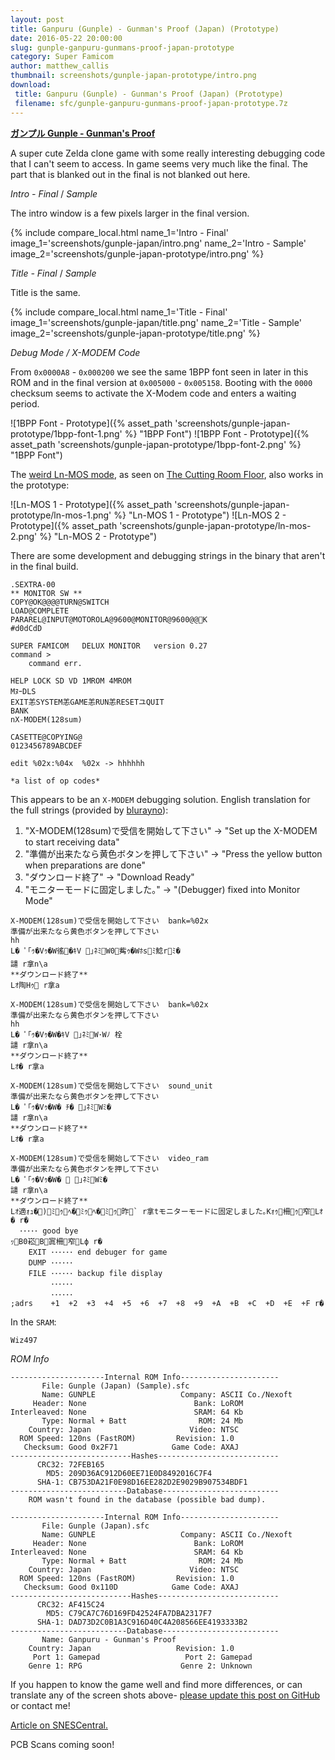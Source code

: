 ```yaml
---
layout: post
title: Ganpuru (Gunple) - Gunman's Proof (Japan) (Prototype)
date: 2016-05-22 20:00:00
slug: gunple-ganpuru-gunmans-proof-japan-prototype
category: Super Famicom
author: matthew_callis
thumbnail: screenshots/gunple-japan-prototype/intro.png
download:
 title: Ganpuru (Gunple) - Gunman's Proof (Japan) (Prototype)
 filename: sfc/gunple-ganpuru-gunmans-proof-japan-prototype.7z
---
```


__[ガンプル Gunple - Gunman's Proof](https://superfamicom.org/info/ganpuru-strange-world-gunmans-proof)__

A super cute Zelda clone game with some really interesting debugging code that I can't seem to access. In game seems very much like the final. The part that is blanked out in the final is not blanked out here.

_Intro - Final_  / _Sample_

The intro window is a few pixels larger in the final version.

{% include compare_local.html
    name_1='Intro - Final'
    image_1='screenshots/gunple-japan/intro.png'
    name_2='Intro - Sample'
    image_2='screenshots/gunple-japan-prototype/intro.png'
%}

_Title - Final_  / _Sample_

Title is the same.

{% include compare_local.html
    name_1='Title - Final'
    image_1='screenshots/gunple-japan/title.png'
    name_2='Title - Sample'
    image_2='screenshots/gunple-japan-prototype/title.png'
%}

_Debug Mode / X-MODEM Code_

From `0x0000A8` - `0x000200` we see the same 1BPP font seen in later in this ROM and in the final version at `0x005000` - `0x005158`. Booting with the `0000` checksum seems to activate the X-Modem code and enters a waiting period.

![1BPP Font - Prototype]({% asset_path 'screenshots/gunple-japan-prototype/1bpp-font-1.png' %} "1BPP Font")
![1BPP Font - Prototype]({% asset_path 'screenshots/gunple-japan-prototype/1bpp-font-2.png' %} "1BPP Font")

The [weird Ln-MOS mode](https://tcrf.net/Gunman%27s_Proof), as seen on [The Cutting Room Floor](https://tcrf.net/), also works in the prototype:

![Ln-MOS 1 - Prototype]({% asset_path 'screenshots/gunple-japan-prototype/ln-mos-1.png' %} "Ln-MOS 1 - Prototype")
![Ln-MOS 2 - Prototype]({% asset_path 'screenshots/gunple-japan-prototype/ln-mos-2.png' %} "Ln-MOS 2 - Prototype")

There are some development and debugging strings in the binary that aren't in the final build.

```
.SEXTRA-00
** MONITOR SW **
COPY@OK@@@@TURN@SWITCH
LOAD@COMPLETE
PARAREL@INPUT@ MOTOROLA@9600@ MONITOR@9600@@ K
#d0dCdD

SUPER FAMICOM   DELUX MONITOR   version 0.27
command > 
    command err.

HELP LOCK SD VD 1MROM 4MROM
M ﾇｰDLS
EXIT 恙SYSTEM 恙GAME 恙RUN 恙RESET ユQUIT
BANK
nX-MODEM(128sum)

CASETTE@COPYING@
0123456789ABCDEF

edit %02x:%04x  %02x ->  hhhhhh

*a list of op codes*
```

This appears to be an `X-MODEM` debugging solution. English translation for the full strings (provided by [blurayno](https://github.com/redeemer665)):

1. "X-MODEM(128sum)で受信を開始して下さい" -> "Set up the X-MODEM to start receiving data"
1. "準備が出来たなら黄色ボタンを押して下さい" -> "Press the yellow button when preparations are done"
1. "ダウンロード終了" -> "Download Ready"
1. "モニターモードに固定しました｡" -> "(Debugger) fixed into Monitor Mode"

```
X-MODEM(128sum)で受信を開始して下さい  bank=%02x
準備が出来たなら黄色ボタンを押して下さい 
hh
L� ﾟ｢ｩ �Vｩ�W徭� ｷV ｣ﾈﾐW0觜ｩ�Wﾎsﾐ鯰rﾐ�
譴 r拿n\a
**ダウンロード終了**
 Lｵ陶 Hｩ r拿a

X-MODEM(128sum)で受信を開始して下さい  bank=%02x
準備が出来たなら黄色ボタンを押して下さい 
hh
L� ﾟ｢ｩ �Vｩ �W� ｷV ｣ﾈﾐW･Wﾉ 栓
譴 r拿n\a
**ダウンロード終了**
 Lｵ� r拿a

X-MODEM(128sum)で受信を開始して下さい  sound_unit
準備が出来たなら黄色ボタンを押して下さい 
L� ﾟ｢ｩ �Vｩ �W�  ﾁ� ｣ﾈﾐWﾐ�
譴 r拿n\a
**ダウンロード終了**
 Lｵ� r拿a

X-MODEM(128sum)で受信を開始して下さい  video_ram
準備が出来たなら黄色ボタンを押して下さい 
L� ﾟ｢ｩ �Vｩ �W�   ｣ﾈﾐWﾐ�
譴 r拿n\a
**ダウンロード終了**
 Lｵ適ｫｭ�)ﾐｩﾍ�ﾐｩﾍ�ﾐｩ昨` r拿tモニターモードに固定しました｡ Kｫｩ柵ｩ窄Lｵ� r�
  ･････ good bye
 ｯB 0崧B 寘 柵窄Lф r�
    EXIT ･･････ end debuger for game  
    DUMP ･･････                       
    FILE ･･････ backup file display   
         ･･････                       
         ･･････                        
;adrs    +1  +2  +3  +4  +5  +6  +7  +8  +9  +A  +B  +C  +D  +E  +F  r�
```

In the `SRAM`:

```
Wiz497
```

_ROM Info_

```
---------------------Internal ROM Info----------------------
       File: Gunple (Japan) (Sample).sfc
       Name: GUNPLE                   Company: ASCII Co./Nexoft
     Header: None                        Bank: LoROM
Interleaved: None                        SRAM: 64 Kb
       Type: Normal + Batt                ROM: 24 Mb
    Country: Japan                      Video: NTSC
  ROM Speed: 120ns (FastROM)         Revision: 1.0
   Checksum: Good 0x2F71            Game Code: AXAJ
---------------------------Hashes---------------------------
      CRC32: 72FEB165
        MD5: 209D36AC912D60EE71E0D8492016C7F4
      SHA-1: CB753DA21F0E98D16EE282D2E9029B907534BDF1
--------------------------Database--------------------------
    ROM wasn't found in the database (possible bad dump).

---------------------Internal ROM Info----------------------
       File: Gunple (Japan).sfc
       Name: GUNPLE                   Company: ASCII Co./Nexoft
     Header: None                        Bank: LoROM
Interleaved: None                        SRAM: 64 Kb
       Type: Normal + Batt                ROM: 24 Mb
    Country: Japan                      Video: NTSC
  ROM Speed: 120ns (FastROM)         Revision: 1.0
   Checksum: Good 0x110D            Game Code: AXAJ
---------------------------Hashes---------------------------
      CRC32: AF415C24
        MD5: C79CA7C76D169FD42524FA7DBA2317F7
      SHA-1: DAD73D2C0B1A3C916D40C4A208566EE4193333B2
--------------------------Database--------------------------
       Name: Ganpuru - Gunman's Proof
    Country: Japan                   Revision: 1.0
     Port 1: Gamepad                   Port 2: Gamepad
    Genre 1: RPG                      Genre 2: Unknown
```

If you happen to know the game well and find more differences, or can translate any of the screen shots above- [please update this post on GitHub](https://github.com/MatthewCallis/eludevisibility.org) or contact me!

[Article on SNESCentral.](http://www.snescentral.com/article.php?id=1035)

PCB Scans coming soon!
